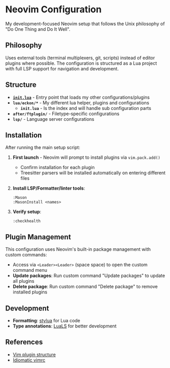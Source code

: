 # Neovim Configuration

My development-focused Neovim setup that follows the Unix philosophy of "Do One Thing and Do It Well".

## Philosophy

Uses external tools (terminal multiplexers, git, scripts) instead of editor plugins where possible.
The configuration is structured as a Lua project with full LSP support for navigation and development.

## Structure

- **[`init.lua`](./init.lua)** - Entry point that loads my other configurations/plugins
- **`lua/eckon/*`** - My different lua helper, plugins and configurations
  - **`init.lua`** - Is the index and will handle sub configuration parts
- **`after/ftplugin/`** - Filetype-specific configurations
- **`lsp/`** - Language server configurations

## Installation

After running the main setup script:

1. **First launch** - Neovim will prompt to install plugins via `vim.pack.add()`
   - Confirm installation for each plugin
   - Treesitter parsers will be installed automatically on entering different files
2. **Install LSP/Formatter/linter tools**:

   ```vim
   :Mason
   :MasonInstall <names>
   ```

3. **Verify setup**:

   ```vim
   :checkhealth
   ```

## Plugin Management

This configuration uses Neovim's built-in package management with custom commands:

- Access via `<Leader><Leader>` (space space) to open the custom command menu
- **Update packages**: Run custom command "Update packages" to update all plugins
- **Delete package**: Run custom command "Delete package" to remove installed plugins

## Development

- **Formatting**: [stylua](https://github.com/JohnnyMorganz/StyLua) for Lua code
- **Type annotations**: [LuaLS](https://luals.github.io/wiki/annotations/) for better development

## References

- [Vim plugin structure](https://learnvimscriptthehardway.stevelosh.com/chapters/42.html)
- [Idiomatic vimrc](https://github.com/romainl/idiomatic-vimrc)
